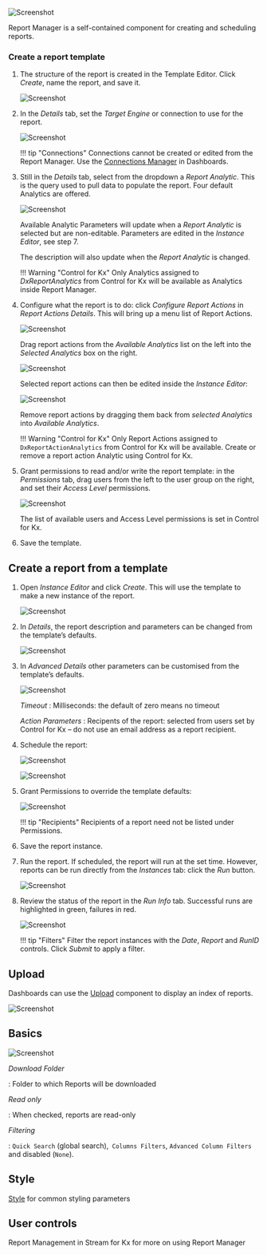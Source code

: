![Screenshot](img/reportmanager.jpg)

Report Manager is a self-contained component for creating and scheduling reports. 

### Create a report template

1. The structure of the report is created in the Template Editor. Click _Create_, name the report, and save it.

    ![Screenshot](img/newreporttemplatehtmllight.jpg)

1. In the _Details_ tab, set the _Target Engine_ or connection to use for the report. 

    ![Screenshot](img/targetenginehtmllight.jpg)

    !!! tip "Connections"
        Connections cannot be created or edited from the Report Manager. Use the [Connections Manager](introduction#creating-a-connection) in Dashboards.

1. Still in the _Details_ tab, select from the dropdown a _Report Analytic_. This is the query used to pull data to populate the report.  Four default Analytics are offered. 

    ![Screenshot](img/reportanalytichtmllight.jpg)
 
    Available Analytic Parameters will update when a _Report Analytic_ is selected but are non-editable. Parameters are edited in the _Instance Editor_, see step 7.

    The description will also update when the _Report Analytic_ is changed.

    !!! Warning "Control for Kx"
        Only Analytics assigned to _DxReportAnalytics_ from Control for Kx will be available as Analytics inside Report Manager.
 
1. Configure what the report is to do: click _Configure Report Actions_ in _Report Actions Details_. This will bring up a menu list of Report Actions.

    ![Screenshot](img/dxreportsavetotxt.jpg)

    Drag report actions from the _Available Analytics_ list on the left into the _Selected Analytics_ box on the right.

    ![Screenshot](img/configurereportactions.jpg)

    Selected report actions can then be edited inside the _Instance Editor_:

    ![Screenshot](img/selectedreportactiondetailshtmllight.jpg)

    Remove report actions by dragging them back from _selected Analytics_ into _Available Analytics_.

    !!! Warning "Control for Kx"
        Only Report Actions assigned to `DxReportActionAnalytics` from Control for Kx will be available. Create or remove a report action Analytic using Control for Kx.

1. Grant permissions to read and/or write the report template: in the _Permissions_ tab, drag users from the left to the user group on the right, and set their _Access Level_ permissions.

    ![Screenshot](img/permissionshtmllight.jpg)

    The list of available users and Access Level permissions is set in Control for Kx.

1. Save the template. 

## Create a report from a template

1. Open _Instance Editor_ and click _Create_. This will use the template to make a new instance of the report.

    ![Screenshot](img/newinstancehtmllight.jpg)


1. In _Details_, the report description and parameters can be changed from the template’s defaults. 

    ![Screenshot](img/setinstanceeditordetailshtmllight.jpg)

1. In _Advanced Details_ other parameters can be customised from the template’s defaults.

    ![Screenshot](img/advanceddetailshtmllight.jpg)

    _Timeout_ 
    : Milliseconds: the default of zero means no timeout

    _Action Parameters_
    : Recipents of the report: selected from users set by Control for Kx – do not use an email address as a report recipient.

1. Schedule the report:

    ![Screenshot](img/schedulinghtmllight.jpg)

    ![Screenshot](img/schedulinghtmllight2.jpg)

1. Grant Permissions to override the template defaults:

    ![Screenshot](img/instancepermissionshtmllight.jpg)

    !!! tip "Recipients"
        Recipients of a report need not be listed under Permissions.

1. Save the report instance. 

1. Run the report. If scheduled, the report will run at the set time. However, reports can be run directly from the _Instances_ tab: click the _Run_ button.

    ![Screenshot](img/runinstancehtmllight.jpg)

1. Review the status of the report in the _Run Info_ tab. Successful runs are highlighted in green, failures in red.

    ![Screenshot](img/sampleloghtmllight.jpg)

    !!! tip "Filters"
        Filter the report instances with the _Date_, _Report_ and _RunID_ controls. Click _Submit_ to apply a filter. 

## Upload

Dashboards can use the [Upload](upload) component to display an index of reports. 

![Screenshot](img/reportupload.jpg)

## Basics

![Screenshot](img/reportmanagermenu.jpg)


_Download Folder_

: Folder to which Reports will be downloaded


_Read only_

: When checked, reports are read-only


_Filtering_

: `Quick Search` (global search),` Columns Filters`, `Advanced Column Filters` and disabled (`None`). 


## Style

<i class="fa fa-hand-o-right"></i> [Style](style) for common styling parameters



## User controls

<i class="fa fa-hand-o-right"></i> Report Management in Stream for Kx for more on using Report Manager

